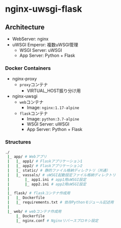 # nginx-uwsgi-flask

## Architecture

- WebServer: nginx
- uWSGI Emperor: 複数uWSGI管理
    - WSGI Server: uWSGI
    - App Server: Python + Flask

### Docker Containers
- nginx-proxy
    - `proxy`コンテナ
        - VIRTUAL_HOST振り分け用
- nginx-uwsgi
    - `web`コンテナ
        - Image: `nginx:1.17-alpine`
    - `flask`コンテナ
        - Image: `python:3.7-alpine`
        - WSGI Server: uWSGI
        - App Server: Python + Flask


### Structures
```bash
./
 |_ app/ # Webアプリ
 |   |_ app1/ # Flaskアプリケーション1
 |   |_ app2/ # Flaskアプリケーション2
 |   |_ static/ # 静的ファイル格納ディレクトリ（共通）
 |   |_ vassals/ # uWSGI起動設定ファイル格納ディレクトリ
 |       |_ app1.ini # app1用uWSGI設定
 |       |_ app2.ini # app2用uWSGI設定
 |
 |_ flask/ # flaskコンテナ作成用
 |   |_ Dockerfile
 |   |_ requirements.txt # 依存Pythonモジュール記述用
 |
 |_ web/ # webコンテナ作成用
     |_ Dockerfile
     |_ nginx.conf # Nginxリバースプロキシ設定
```
